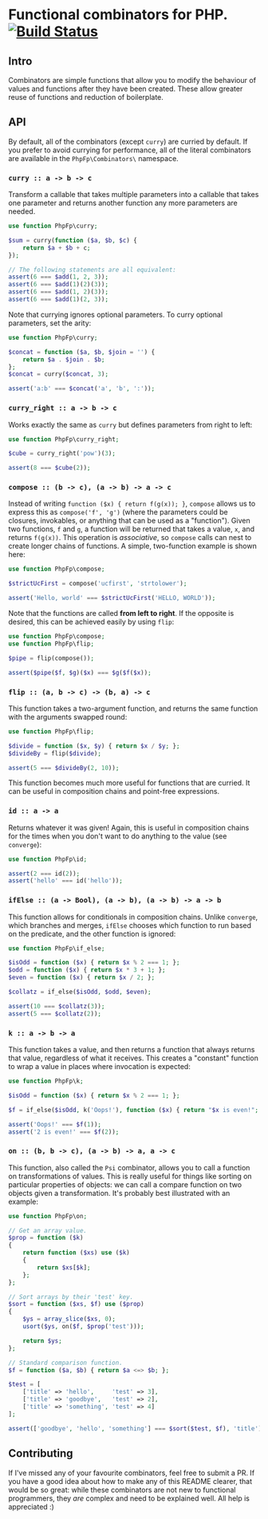 # Functional combinators for PHP. [![Build Status](https://travis-ci.org/php-fp/php-fp-combinators.svg?branch=master)](https://travis-ci.org/php-fp/php-fp-combinators)

## Intro

Combinators are simple functions that allow you to modify the behaviour of values and functions after they have been created. These allow greater reuse of functions and reduction of boilerplate.

## API

By default, all of the combinators (except `curry`) are curried by default. If you prefer to avoid currying for performance, all of the literal combinators are available in the `PhpFp\Combinators\` namespace.

### `curry :: a -> b -> c`

Transform a callable that takes multiple parameters into a callable that takes one parameter and returns another function any more parameters are needed.

```php
use function PhpFp\curry;

$sum = curry(function ($a, $b, $c) {
    return $a + $b + c;
});

// The following statements are all equivalent:
assert(6 === $add(1, 2, 3));
assert(6 === $add(1)(2)(3));
assert(6 === $add(1, 2)(3));
assert(6 === $add(1)(2, 3));
```

Note that currying ignores optional parameters. To curry optional parameters, set the arity:

```php
use function PhpFp\curry;

$concat = function ($a, $b, $join = '') {
    return $a . $join . $b;
};
$concat = curry($concat, 3);

assert('a:b' === $concat('a', 'b', ':'));
```

### `curry_right :: a -> b -> c`

Works exactly the same as `curry` but defines parameters from right to left:

```php
use function PhpFp\curry_right;

$cube = curry_right('pow')(3);

assert(8 === $cube(2));
```

### `compose :: (b -> c), (a -> b) -> a -> c`

Instead of writing `function ($x) { return f(g(x)); }`, `compose` allows us to express this as `compose('f', 'g')` (where the parameters could be closures, invokables, or anything that can be used as a "function"). Given two functions, `f` and `g`, a function will be returned that takes a value, `x`, and returns `f(g(x))`. This operation is _associative_, so `compose` calls can nest to create longer chains of functions. A simple, two-function example is shown here:

```php
use function PhpFp\compose;

$strictUcFirst = compose('ucfirst', 'strtolower');

assert('Hello, world' === $strictUcFirst('HELLO, WORLD'));
```

Note that the functions are called **from left to right**. If the opposite is desired, this can be achieved easily by using `flip`:

```php
use function PhpFp\compose;
use function PhpFp\flip;

$pipe = flip(compose());

assert($pipe($f, $g)($x) === $g($f($x));
```

### `flip :: (a, b -> c) -> (b, a) -> c`

This function takes a two-argument function, and returns the same function with the arguments swapped round:

```php
use function PhpFp\flip;

$divide = function ($x, $y) { return $x / $y; };
$divideBy = flip($divide);

assert(5 === $divideBy(2, 10));
```

This function becomes much more useful for functions that are curried. It can be useful in composition chains and point-free expressions.

### `id :: a -> a`

Returns whatever it was given! Again, this is useful in composition chains for the times when you don't want to do anything to the value (see `converge`):

```php
use function PhpFp\id;

assert(2 === id(2));
assert('hello' === id('hello'));
```

### `ifElse :: (a -> Bool), (a -> b), (a -> b) -> a -> b`

This function allows for conditionals in composition chains. Unlike `converge`, which branches and merges, `ifElse` chooses which function to run based on the predicate, and the other function is ignored:

```php
use function PhpFp\if_else;

$isOdd = function ($x) { return $x % 2 === 1; };
$odd = function ($x) { return $x * 3 + 1; };
$even = function ($x) { return $x / 2; };

$collatz = if_else($isOdd, $odd, $even);

assert(10 === $collatz(3));
assert(5 === $collatz(2));
```

### `k :: a -> b -> a`

This function takes a value, and then returns a function that always returns that value, regardless of what it receives. This creates a "constant" function to wrap a value in places where invocation is expected:

```php
use function PhpFp\k;

$isOdd = function ($x) { return $x % 2 === 1; };

$f = if_else($isOdd, k('Oops!'), function ($x) { return "$x is even!"; });

assert('Oops!' === $f(1));
assert('2 is even!' === $f(2));
```

### `on :: (b, b -> c), (a -> b) -> a, a -> c`

This function, also called the `Psi` combinator, allows you to call a function on transformations of values. This is really useful for things like sorting on particular properties of objects: we can call a compare function on two objects given a transformation. It's probably best illustrated with an example:

```php
use function PhpFp\on;

// Get an array value.
$prop = function ($k)
{
    return function ($xs) use ($k)
    {
        return $xs[$k];
    };
};

// Sort arrays by their 'test' key.
$sort = function ($xs, $f) use ($prop)
{
    $ys = array_slice($xs, 0);
    usort($ys, on($f, $prop('test')));

    return $ys;
};

// Standard comparison function.
$f = function ($a, $b) { return $a <=> $b; };

$test = [
    ['title' => 'hello',     'test' => 3],
    ['title' => 'goodbye',   'test' => 2],
    ['title' => 'something', 'test' => 4]
];

assert(['goodbye', 'hello', 'something'] === $sort($test, $f), 'title');
```

## Contributing

If I've missed any of your favourite combinators, feel free to submit a PR. If you have a good idea about how to make any of this README clearer, that would be so great: while these combinators are not new to functional programmers, they _are_ complex and need to be explained well. All help is appreciated :)
